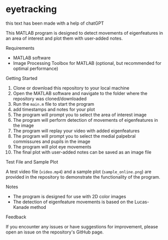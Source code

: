 # eyetracking
this text has been made with a help of chatGPT


<p>This MATLAB program is designed to detect movements of eigenfeatures in an area of interest and plot them with user-added notes. </p>
Requirements
<ul>
  <li>MATLAB software</li>
  <li>Image Processing Toolbox for MATLAB (optional, but recommended for optimal performance)</li>
</ul>
Getting Started
<ol>
  <li>Clone or download this repository to your local machine</li>
  <li>Open the MATLAB software and navigate to the folder where the repository was cloned/downloaded</li>
  <li>Run the <code>main.m</code> file to start the program</li>
  <li>add timestamps and notes for your plot</li>
  <li>The program will prompt you to select the area of interest image</li>
  <li>The program will perform detection of movements of eigenfeatures in the image</li>
  <li>The program will replay your video with added eigenfeatures</li>
  <li>The program will prompt you to select the medial palpebral commissures and pupils in the image</li>
  <li>The program will plot eye movements</li>
  <li>The final plot with user-added notes can be saved as an image file</li>
</ol>
Test File and Sample Plot
<p>A test video file (<code>video.mp4</code>) and a sample plot (<code>sample_online.png</code>) are provided in the repository to demonstrate the functionality of the program.</p>
Notes
<ul>
  <li>The program is designed for use with 2D color images</li>
  <li>The detection of eigenfeature movements is based on the Lucas-Kanade method</li>
</ul>
Feedback
<p>If you encounter any issues or have suggestions for improvement, please open an issue on the repository's GitHub page.</p>
